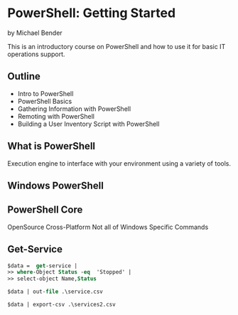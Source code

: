 # PowerShell: Getting Started

by Michael Bender

This is an introductory course on PowerShell and how to use it for basic IT operations support.

## Outline 

- Intro to PowerShell
- PowerShell Basics
- Gathering Information with PowerShell
- Remoting with PowerShell
- Building a User Inventory Script with PowerShell

## What is PowerShell

Execution engine to interface with your environment using a variety of tools.

## Windows PowerShell

## PowerShell Core

OpenSource
Cross-Platform
Not all of Windows Specific Commands

## Get-Service

```ps
$data =  get-service |
>> where-Object Status -eq  'Stopped' |
>> select-object Name,Status

$data | out-file .\service.csv
```

```ps
$data | export-csv .\services2.csv
```